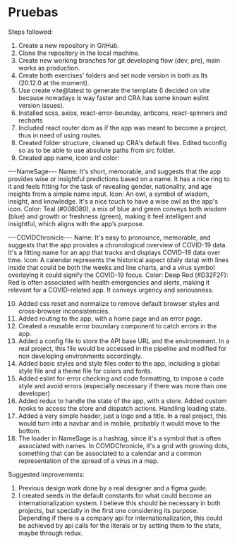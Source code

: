 # Pruebas
Steps followed:
1. Create a new repository in GitHub.
2. Clone the repository in the local machine.
3. Create new working branches for git developing flow (dev, pre), main works as production.
4. Create both exercises' folders and set node version in both as lts (20.12.0 at the moment).
5. Use create vite@latest to generate the template (I decided on vite because nowadays is way faster and CRA has some known eslint version issues).
6. Installed scss, axios, react-error-bounday, anticons, react-spinners and recharts
7. Included react router dom as if the app was meant to become a project, thus in need of using routes.
8. Created folder structure, cleaned up CRA's default files. Edited tsconfig so as to be able to use absolute paths from src folder.
9. Created app name, icon and color: 

---NameSage---
Name: It's short, memorable, and suggests that the app provides wise or insightful predictions based on a name. It has a nice ring to it and feels fitting for the task of revealing gender, nationality, and age insights from a simple name input.
Icon: An owl, a symbol of wisdom, insight, and knowledge. It's a nice touch to have a wise owl as the app's icon.
Color: Teal (#008080), a mix of blue and green conveys both wisdom (blue) and growth or freshness (green), making it feel intelligent and insightful, which aligns with the app’s purpose.

---COVIDChronicle---
Name: It's easy to pronounce, memorable, and suggests that the app provides a chronological overview of COVID-19 data. It's a fitting name for an app that tracks and displays COVID-19 data over time.
Icon: A calendar represents the historical aspect (daily data) with lines inside that could be both the weeks and line charts, and a virus symbol overlaying it could signify the COVID-19 focus.
Color: Deep Red (#D32F2F): Red is often associated with health emergencies and alerts, making it relevant for a COVID-related app. It conveys urgency and seriousness.

10. Added css reset and normalize to remove default browser styles and cross-browser inconsistencies.
11. Added routing to the app, with a home page and an error page.
12. Created a reusable error boundary component to catch errors in the app.
13. Added a config file to store the API base URL and the environement. In a real project, this file would be accessed in the pipeline and modified for non developing environments accordingly.
14. Added basic styles and style files order to the app, including a global style file and a theme file for colors and fonts.
15. Added eslint for error checking and code formatting, to impose a code style and avoid errors (especially necessary if there was more than one developer)
16. Added redux to handle the state of the app, with a store. Added custom hooks to access the store and dispatch actions. Handling loading state.
17. Added a very simple header, just a logo and a title. In a real project, this would turn into a navbar and in mobile, probably it would move to the bottom.
18. The loader in NameSage is a hashtag, since it's a symbol that is often associated with names. In COVIDChronicle, it's a grid with growing dots, something that can be associated to a calendar and a common representation of the spread of a virus in a map.


Suggested improvements:
1. Previous design work done by a real designer and a figma guide. 
2. I created seeds in the default constants for what could become an internationalization system. I believe this should be necessary in both projects, but specially in the first one considering its purpose. Depending if there is a company api for internationalization, this could be achieved by api calls for the literals or by setting them to the state, maybe through redux.
